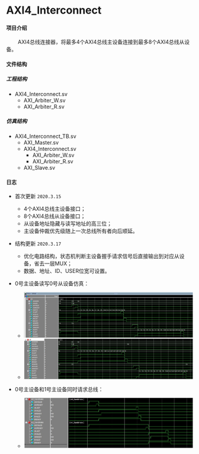# AXI4_Interconnect

#### 项目介绍
&#160; &#160; &#160; &#160; AXI4总线连接器，将最多4个AXI4总线主设备连接到最多8个AXI4总线从设备。

#### 文件结构

##### 工程结构

- AXI4_Interconnect.sv   
    - AXI_Arbiter_W.sv    
    - AXI_Arbiter_R.sv

##### 仿真结构

- AXI4_Interconnect_TB.sv
    - AXI_Master.sv
    - AXI4_Interconnect.sv
        - AXI_Arbiter_W.sv
        - AXI_Arbiter_R.sv
    - AXI_Slave.sv

#### 日志

* 首次更新 `2020.3.15`
    * 4个AXI4总线主设备接口；
    * 8个AXI4总线从设备接口；
    * 从设备地址隐藏与读写地址的高三位；
    * 主设备仲裁优先级随上一次总线所有者向后顺延。

* 结构更新 `2020.3.17`
    * 优化电路结构，状态机判断主设备握手请求信号后直接输出到对应从设备，省去一层MUX；
    * 数据、地址、ID、USER位宽可设置。

* 0号主设备读写0号从设备仿真：
    * ![m0_wr](https://raw.githubusercontent.com/Verdvana/AXI4_Interconnect/master/Simulation/AXI4_Interconnect_TB/m0_wr.jpg)
    * ![s0_wr](https://raw.githubusercontent.com/Verdvana/AXI4_Interconnect/master/Simulation/AXI4_Interconnect_TB/s0_wr.jpg)
* 0号主设备和1号主设备同时请求总线：
    * ![handshake](https://raw.githubusercontent.com/Verdvana/AXI4_Interconnect/master/Simulation/AXI4_Interconnect_TB/handshake.jpg)


